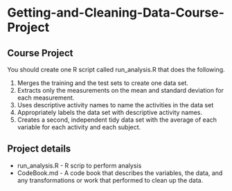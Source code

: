 
# Getting-and-Cleaning-Data-Course-Project


## Course Project

You should create one R script called run_analysis.R that does the following.

1. Merges the training and the test sets to create one data set.
2. Extracts only the measurements on the mean and standard deviation for each measurement.
3. Uses descriptive activity names to name the activities in the data set
4. Appropriately labels the data set with descriptive activity names.
5. Creates a second, independent tidy data set with the average of each variable for each activity and each subject.

## Project details 
* run_analysis.R - R scrip to perform analysis
* CodeBook.md -  A code book that describes the variables, the data, and any transformations or work that  performed to clean up the data.
